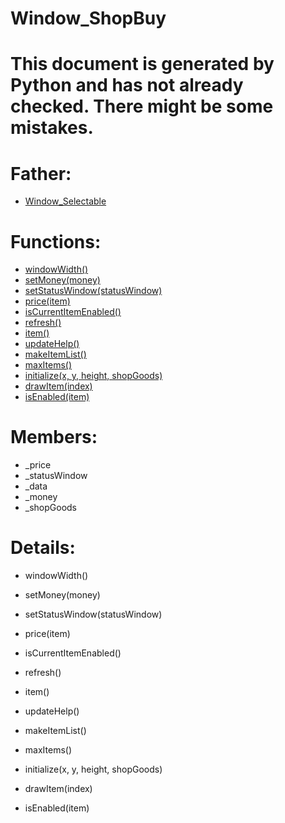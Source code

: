 Window_ShopBuy
===

# This document is generated by Python and has not already checked. There might be some mistakes.

# Father:
* [Window_Selectable](Window_Selectable.md)


# Functions:
* [windowWidth()](#windowWidth)
* [setMoney(money)](#setMoney)
* [setStatusWindow(statusWindow)](#setStatusWindow)
* [price(item)](#price)
* [isCurrentItemEnabled()](#isCurrentItemEnabled)
* [refresh()](#refresh)
* [item()](#item)
* [updateHelp()](#updateHelp)
* [makeItemList()](#makeItemList)
* [maxItems()](#maxItems)
* [initialize(x, y, height, shopGoods)](#initialize)
* [drawItem(index)](#drawItem)
* [isEnabled(item)](#isEnabled)

# Members:
* _price
* _statusWindow
* _data
* _money
* _shopGoods

# Details:
<p id=windowWidth></p>

* windowWidth()
	

<p id=setMoney></p>

* setMoney(money)
	

<p id=setStatusWindow></p>

* setStatusWindow(statusWindow)
	

<p id=price></p>

* price(item)
	

<p id=isCurrentItemEnabled></p>

* isCurrentItemEnabled()
	

<p id=refresh></p>

* refresh()
	

<p id=item></p>

* item()
	

<p id=updateHelp></p>

* updateHelp()
	

<p id=makeItemList></p>

* makeItemList()
	

<p id=maxItems></p>

* maxItems()
	

<p id=initialize></p>

* initialize(x, y, height, shopGoods)
	

<p id=drawItem></p>

* drawItem(index)
	

<p id=isEnabled></p>

* isEnabled(item)
	

